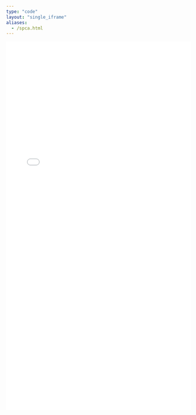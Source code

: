 ```yaml
---
type: "code"
layout: "single_iframe"
aliases:
  - /spca.html
---
```


<iframe class="bad-iframe" src="/pages/spca.html" style="border: 0" width="100%" height="1000" referrerpolicy="same-origin" seamless></iframe>